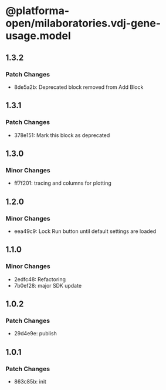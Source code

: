 # @platforma-open/milaboratories.vdj-gene-usage.model

## 1.3.2

### Patch Changes

- 8de5a2b: Deprecated block removed from Add Block

## 1.3.1

### Patch Changes

- 378e151: Mark this block as deprecated

## 1.3.0

### Minor Changes

- ff7f201: tracing and columns for plotting

## 1.2.0

### Minor Changes

- eea49c9: Lock Run button until default settings are loaded

## 1.1.0

### Minor Changes

- 2edfc48: Refactoring
- 7b0ef28: major SDK update

## 1.0.2

### Patch Changes

- 29d4e9e: publish

## 1.0.1

### Patch Changes

- 863c85b: init
